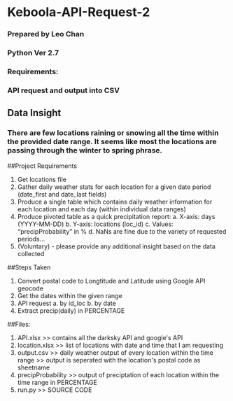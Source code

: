 # Keboola-API-Request-2
### Prepared by Leo Chan                                                                      ###
### Python Ver 2.7                                                                            ###
### Requirements:                                                                             ###
### API request and output into CSV                                                           ###

## Data Insight
### There are few locations raining or snowing all the time within the provided date range. It seems like most the locations are passing through the winter to spring phrase.

##Project Requirements
1. Get locations file
2. Gather daily weather stats for each location for a given date period (date_first and date_last fields)
3. Produce a single table which contains daily weather information for each location and each day (within individual data ranges)
4. Produce pivoted table as a quick precipitation report:
    a. X-axis: days (YYYY-MM-DD)
    b. Y-axis: locations (loc_id)
    c. Values: “precipProbability” in %
    d. NaNs are fine due to the variety of requested periods...
5. (Voluntary) - please provide any additional insight based on the data collected

##Steps Taken
1. Convert postal code to Longtitude and Latitude using Google API geocode
2. Get the dates within the given range
3. API request
    a. by id_loc
    b. by date
4. Extract precip(daily) in PERCENTAGE

##Files:
1. API.xlsx              >> contains all the darksky API and google's API
2. location.xlsx         >> list of locations with date and time that I am requesting
3. output.csv            >> daily weather output of every location within the time range
                         >> output is seperated with the location's postal code as sheetname
4. precipProbability     >> output of preciptation of each location within the time range in PERCENTAGE
5. run.py                >> SOURCE CODE

